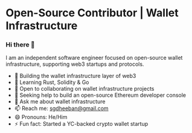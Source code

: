 # Open-Source Contributor | Wallet Infrastructure

### Hi there 👋

I am an independent software engineer focused on open-source wallet infrastructure, supporting web3 startups and protocols.

- 🔭 Building the wallet infrastructure layer of web3  
- 🌱 Learning Rust, Solidity & Go  
- 👯 Open to collaborating on wallet infrastructure projects  
- 🤔 Seeking help to build an open-source Ethereum developer console  
- 💬 Ask me about wallet infrastructure  
- 📫 Reach me: sgdheeban@gmail.com  
- 😄 Pronouns: He/Him  
- ⚡ Fun fact: Started a YC-backed crypto wallet startup  

<!--
**sgdheeban/sgdheeban** is a ✨ _special_ ✨ repository because its `README.md` (this file) appears on your GitHub profile.

Here are some ideas to get you started:

- 🔭 I’m currently working on ...
- 🌱 I’m currently learning ...
- 👯 I’m looking to collaborate on ...
- 🤔 I’m looking for help with ...
- 💬 Ask me about ...
- 📫 How to reach me: ...
- 😄 Pronouns: ...
- ⚡ Fun fact: ...
-->
